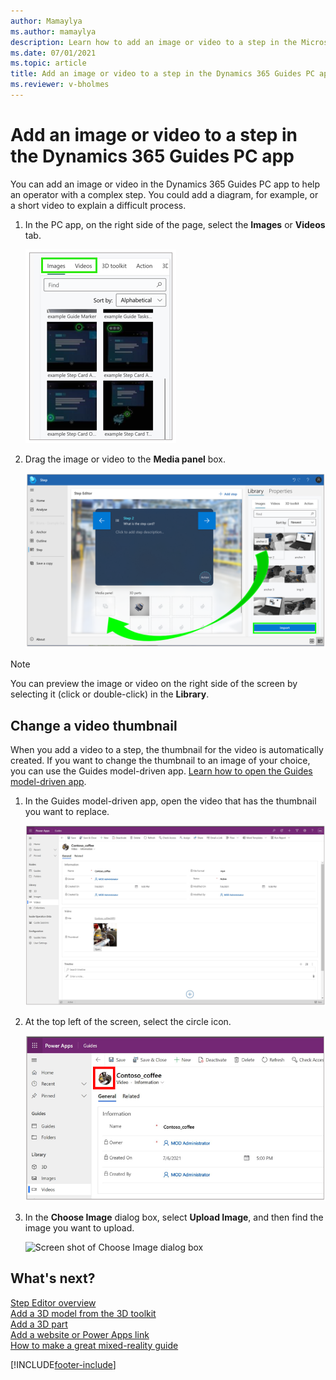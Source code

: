```yaml
---
author: Mamaylya
ms.author: mamaylya
description: Learn how to add an image or video to a step in the Microsoft Dynamics 365 Guides PC app to help operators with a complex step.
ms.date: 07/01/2021
ms.topic: article
title: Add an image or video to a step in the Dynamics 365 Guides PC app
ms.reviewer: v-bholmes
---
```


# Add an image or video to a step in the Dynamics 365 Guides PC app

You can add an image or video in the Dynamics 365 Guides PC app to help an operator with a complex step. You could add a diagram, for example, or a short video to explain a difficult process. 

1. In the PC app, on the right side of the page, select the **Images** or **Videos** tab.

    ![Images and Videos tabs](media/select-image-video.PNG "Images and Videos tabs")

2. Drag the image or video to the **Media panel** box. 

    ![Dragging an image or video to the Image or video box](media/drag-image-video.PNG "Dragging an image or video to the Image or video box")
    
> [!NOTE]
> You can preview the image or video on the right side of the screen by selecting it (click or double-click) in the **Library**. 

## Change a video thumbnail

When you add a video to a step, the thumbnail for the video is automatically created. If you want to change the thumbnail to an image of your choice, you can use the Guides model-driven app. [Learn how to open the Guides model-driven app](open-model-driven-app.md). 

1. In the Guides model-driven app, open the video that has the thumbnail you want to replace.

    ![Screen shot of video in model-driven app](media/model-driven-app-video.PNG "Screen shot of video in model-driven app")

2. At the top left of the screen, select the circle icon.

   ![Screen shot of circle icon highlighted](media/model-driven-app-video-change-thumbnail.PNG "Screen shot of circle icon highlighted")
    
2. In the **Choose Image** dialog box, select **Upload Image**, and then find the image you want to upload.

    ![Screen shot of Choose Image dialog box](media/model-driven-app-video-upload-image.PNG "Screen shot of Choose Image dialog box")

## What's next?

[Step Editor overview](pc-app-step-editor-overview.md)<br>
[Add a 3D model from the 3D toolkit](pc-app-add-3D-model.md)<br>
[Add a 3D part](pc-app-add-3D-part.md)<br>
[Add a website or Power Apps link](pc-app-website-powerapps-link.md)<br>
[How to make a great mixed-reality guide](great-guide.md)

[!INCLUDE[footer-include](../includes/footer-banner.md)]
